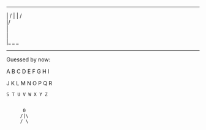    ___________  
   |  /       | 
   | /          
   |/           
   |            
   |            
   |_ _ _       


   _ _ _ _ _ _ _ _


   Guessed by now: 


   A B C D E F G H I
  
   J K L M N O P Q R
  
    S T U V W X Y Z


          0
         /|\
         / \